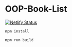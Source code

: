 # OOP-Book-List

[![Netlify Status](https://api.netlify.com/api/v1/badges/4549f454-d2de-4b71-91c0-c15aa8b2169b/deploy-status)](https://app.netlify.com/sites/oop-book-store/deploys)

```bash
npm install
```

```bash
npm run build
```
